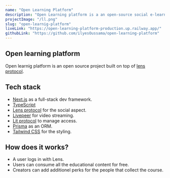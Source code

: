 ```yaml
---
name: "Open Learning Platform"
description: "Open Learning platform is a an open-source social e-learning platform, where users can get good quality courses for free, and teachers can get payed what they deserve "
projectImage: "/ll.png"
slug: "open-learnig-platform"
liveLink: "https://open-learning-platform-production.up.railway.app/"
githubLink: "https://github.com/ilyesOussama/open-learning-platform"
---
```


## Open learning platform

Open learnig platform is an open source project built on top of [lens protocol](lenz.xyz).

## Tech stack

- [Next.js](nextjs.org/) as a full-stack dev framework.
- [TypeScript](https://www.typescriptlang.org/)
- [Lens protocol](lens.xyz) for the social aspect.
- [Livepeer](https://livepeer.org/) for video streaming.
- [Lit protocol](litprotocol.com/) to manage access.
- [Prisma](prisma.io/) as an ORM.
- [Tailwind CSS](tailwindcss.com/) for the styling.

## How does it works?

- A user logs in with Lens.
- Users can consume all the educational content for free.
- Creators can add additionel perks for the people that collect the course.
